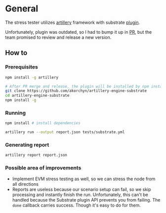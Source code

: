 # General

The stress tester utilizes [artillery](https://www.artillery.io/) framework with substrate [plugin](https://github.com/dwellir-public/artillery-engine-substrate).

Unfortunately, plugin was outdated, so I had to bump it up in [PR](https://github.com/dwellir-public/artillery-engine-substrate/pull/14),
but the team promised to review and release a new version.

## How to

### Prerequisites

```bash
npm install -g artillery

# After PR merge and release, the plugin will be installed by npm install -g artillery-engine-substrate
git clone https://github.com/akorchyn/artillery-engine-substrate
cd artillery-engine-substrate
npm install -g
```

### Running

```bash
npm install # install dependencies

artillery run --output report.json tests/substrate.yml
```

### Generating report

```bash
artillery report report.json
```

### Possible area of improvements

* Implement EVM stress testing as well, so we can stress the node from all directions
* Reports are useless because our scenario setup can fail, so we skip processing and instantly finish the run.
Unfortunately, this can't be handled because the Substrate plugin API prevents you from failing.
The `done` callback carries success. Though it's easy to do for them.
